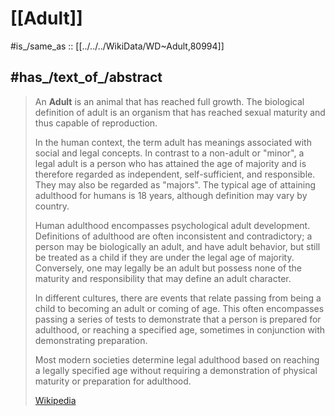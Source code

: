 ﻿---
Commons_category: Adults
female_form_of_label: доросла
has_characteristic: '[[_Standards/WikiData/WD~adulthood,378915]]'
has_id_wikidata: Q80994
has_part_s_: '[[_Standards/WikiData/WD~working_adult,11588201]]'
image: "http://commons.wikimedia.org/wiki/Special:FilePath/Eug%C3%A8ne%20Delacroix%20-%20Les%20Natchez%2C%201835%20%28Metropolitan%20Museum%20of%20Art%29FXD.jpg"
instance_of:
- '[[_Standards/WikiData/WD~age_of_a_person,185836]]'
- '[[_Standards/WikiData/WD~phase_of_human_life,785260]]'
- '[[_Standards/WikiData/WD~population_group,851990]]'
- '[[_Standards/WikiData/WD~demographic_profile,5932254]]'
MeSH_tree_code: M01.060.116
OmegaWiki_Defined_Meaning: 57
opposite_of: '[[_Standards/WikiData/WD~juvenile,1516282]]'
P8189: 987007292939805171
pronunciation_audio: "http://commons.wikimedia.org/wiki/Special:FilePath/LL-Q5218%20%28que%29-Eavq-Sayaq%20runa.wav"
said_to_be_the_same_as: '[[_Standards/WikiData/WD~adulthood,378915]]'
subclass_of: '[[_Standards/WikiData/WD~organism,7239]]'
UMLS_CUI: C0001675
---

# [[Adult]] 

#is_/same_as :: [[../../../WikiData/WD~Adult,80994]] 

## #has_/text_of_/abstract 

> An **Adult** is an animal that has reached full growth. 
> The biological definition of adult is an organism that has reached sexual maturity 
> and thus capable of reproduction. 
>
> In the human context, the term adult has meanings associated with social and legal concepts. 
> In contrast to a non-adult or "minor", a legal adult is a person who has attained the age of majority 
> and is therefore regarded as independent, self-sufficient, and responsible. 
> They may also be regarded as "majors". 
> The typical age of attaining adulthood for humans is 18 years, although definition may vary by country.
>
> Human adulthood encompasses psychological adult development. 
> Definitions of adulthood are often inconsistent and contradictory; 
> a person may be biologically an adult, and have adult behavior, 
> but still be treated as a child if they are under the legal age of majority. 
> Conversely, one may legally be an adult 
> but possess none of the maturity and responsibility that may define an adult character.
>
> In different cultures, there are events that relate passing from being a child 
> to becoming an adult or coming of age. 
> This often encompasses passing a series of tests 
> to demonstrate that a person is prepared for adulthood, or reaching a specified age, 
> sometimes in conjunction with demonstrating preparation. 
> 
> Most modern societies determine legal adulthood based on reaching a legally specified age 
> without requiring a demonstration of physical maturity or preparation for adulthood.
>
> [Wikipedia](https://en.wikipedia.org/wiki/Adult) 


